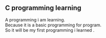 ## C programming learning
 
A programming i am learning.  
Because it is a basic programming for program.  
So it will be my first programming i learned .